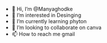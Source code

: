 - 👋 Hi, I’m @Manyaghodke
- 👀 I’m interested in Desinging
- 🌱 I’m currently learning phyton
- 💞️ I’m looking to collaborate on canva
- 📫 How to reach me gmail 

<!---
Manyaghodke/Manyaghodke is a ✨ special ✨ repository because its `README.md` (this file) appears on your GitHub profile.
You can click the Preview link to take a look at your changes.
--->
